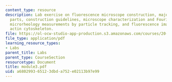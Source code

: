 ```yaml
---
content_type: resource
description: Lab exercise on fluorescence microscope construction, major microscope
  parts, construction guidelines, microscope characterization and Fourier-plane imaging,
  microrheology measurements by particle tracking, and fluorescence imaging of the
  actin cytoskeleton.
file: https://ol-ocw-studio-app-production.s3.amazonaws.com/courses/20-309-biological-engineering-ii-instrumentation-and-measurement-fall-2006/a680299365123dbda752e02113b97e99_module3.pdf
file_type: application/pdf
learning_resource_types:
- Labs
parent_title: Labs
parent_type: CourseSection
resourcetype: Document
title: module3.pdf
uid: a6802993-6512-3dbd-a752-e02113b97e99
---
```

